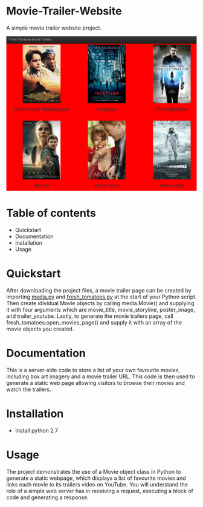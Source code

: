 # Movie-Trailer-Website
A simple movie trailer website project.

![image1](https://github.com/AnanyaSharma22/Movie-Trailer-Website/blob/master/images/movie1.PNG)

# Table of contents

-  Quickstart
-  Documentation
-  Installation
-  Usage

# Quickstart

After downloading the project files, a movie trailer page can be created by importing [media.py](https://github.com/AnanyaSharma22/Movie-Trailer-Website/blob/master/media.py) and [fresh_tomatoes.py](https://github.com/AnanyaSharma22/Movie-Trailer-Website/blob/master/fresh_tomatoes.py) at the start of your Python script. Then create idividual Movie objects by calling  media.Movie() and supplying it with four arguments which are  movie_title, movie_storyline, poster_image, and trailer_youtube. Lastly, to generate the movie trailers page, call fresh_tomatoes.open_movies_page() and supply it with an array of the movie objects you created.

# Documentation

This is a server-side code to store a list of your own favourite movies, including box art imagery and a movie trailer URL. This code is then used to generate a static web page allowing visitors to browse their movies and watch the trailers.

# Installation
 - Install python 2.7
 
# Usage

The project demonstrates the use of a Movie object class in Python to generate a static webpage, which displays a list of favourite movies and links  each movie to its trailers video on YouTube. You will understand the role of a simple web server has in receiving a request, executing a block of code and generating a response.
